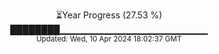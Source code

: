 <p align="center">
⏳Year Progress (27.53 %)<br>
████████▁▁▁▁▁▁▁▁▁▁▁▁▁▁▁▁▁▁▁▁▁▁ <br>
<sub>Updated: Wed, 10 Apr 2024 18:02:37 GMT</sub>
</p>

